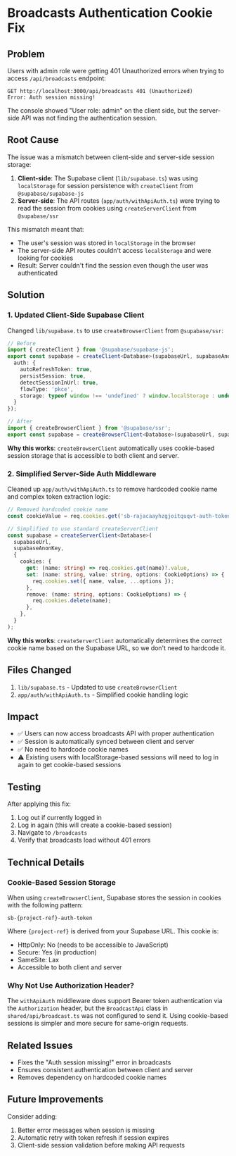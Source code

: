 # Broadcasts Authentication Cookie Fix

## Problem

Users with admin role were getting 401 Unauthorized errors when trying to access `/api/broadcasts` endpoint:

```
GET http://localhost:3000/api/broadcasts 401 (Unauthorized)
Error: Auth session missing!
```

The console showed "User role: admin" on the client side, but the server-side API was not finding the authentication session.

## Root Cause

The issue was a mismatch between client-side and server-side session storage:

1. **Client-side**: The Supabase client (`lib/supabase.ts`) was using `localStorage` for session persistence with `createClient` from `@supabase/supabase-js`
2. **Server-side**: The API routes (`app/auth/withApiAuth.ts`) were trying to read the session from cookies using `createServerClient` from `@supabase/ssr`

This mismatch meant that:
- The user's session was stored in `localStorage` in the browser
- The server-side API routes couldn't access `localStorage` and were looking for cookies
- Result: Server couldn't find the session even though the user was authenticated

## Solution

### 1. Updated Client-Side Supabase Client

Changed `lib/supabase.ts` to use `createBrowserClient` from `@supabase/ssr`:

```typescript
// Before
import { createClient } from '@supabase/supabase-js';
export const supabase = createClient<Database>(supabaseUrl, supabaseAnonKey, {
  auth: {
    autoRefreshToken: true,
    persistSession: true,
    detectSessionInUrl: true,
    flowType: 'pkce',
    storage: typeof window !== 'undefined' ? window.localStorage : undefined,
  }
});

// After
import { createBrowserClient } from '@supabase/ssr';
export const supabase = createBrowserClient<Database>(supabaseUrl, supabaseAnonKey);
```

**Why this works**: `createBrowserClient` automatically uses cookie-based session storage that is accessible to both client and server.

### 2. Simplified Server-Side Auth Middleware

Cleaned up `app/auth/withApiAuth.ts` to remove hardcoded cookie name and complex token extraction logic:

```typescript
// Removed hardcoded cookie name
const cookieValue = req.cookies.get('sb-rajacaayhzgjoitquqvt-auth-token')?.value;

// Simplified to use standard createServerClient
const supabase = createServerClient<Database>(
  supabaseUrl,
  supabaseAnonKey,
  {
    cookies: {
      get: (name: string) => req.cookies.get(name)?.value,
      set: (name: string, value: string, options: CookieOptions) => {
        req.cookies.set({ name, value, ...options });
      },
      remove: (name: string, options: CookieOptions) => {
        req.cookies.delete(name);
      },
    },
  }
);
```

**Why this works**: `createServerClient` automatically determines the correct cookie name based on the Supabase URL, so we don't need to hardcode it.

## Files Changed

1. `lib/supabase.ts` - Updated to use `createBrowserClient`
2. `app/auth/withApiAuth.ts` - Simplified cookie handling logic

## Impact

- ✅ Users can now access broadcasts API with proper authentication
- ✅ Session is automatically synced between client and server
- ✅ No need to hardcode cookie names
- ⚠️ Existing users with localStorage-based sessions will need to log in again to get cookie-based sessions

## Testing

After applying this fix:

1. Log out if currently logged in
2. Log in again (this will create a cookie-based session)
3. Navigate to `/broadcasts`
4. Verify that broadcasts load without 401 errors

## Technical Details

### Cookie-Based Session Storage

When using `createBrowserClient`, Supabase stores the session in cookies with the following pattern:

```
sb-{project-ref}-auth-token
```

Where `{project-ref}` is derived from your Supabase URL. This cookie is:
- HttpOnly: No (needs to be accessible to JavaScript)
- Secure: Yes (in production)
- SameSite: Lax
- Accessible to both client and server

### Why Not Use Authorization Header?

The `withApiAuth` middleware does support Bearer token authentication via the `Authorization` header, but the `BroadcastApi` class in `shared/api/broadcast.ts` was not configured to send it. Using cookie-based sessions is simpler and more secure for same-origin requests.

## Related Issues

- Fixes the "Auth session missing!" error in broadcasts
- Ensures consistent authentication between client and server
- Removes dependency on hardcoded cookie names

## Future Improvements

Consider adding:
1. Better error messages when session is missing
2. Automatic retry with token refresh if session expires
3. Client-side session validation before making API requests
